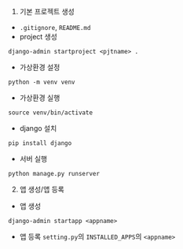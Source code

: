 1. 기본 프로젝트 생성
- `.gitignore`, `README.md`
- project 생성
```
django-admin startproject <pjtname> .
```
- 가상환경 설정
```
python -m venv venv
```
- 가상환경 실행
```
source venv/bin/activate
```
- django 설치
```
pip install django
```
- 서버 실행
```
python manage.py runserver
```

2. 앱 생성/앱 등록
- 앱 생성
```
django-admin startapp <appname>
```
- 앱 등록
`setting.py`의 `INSTALLED_APPS`의 `<appname>`